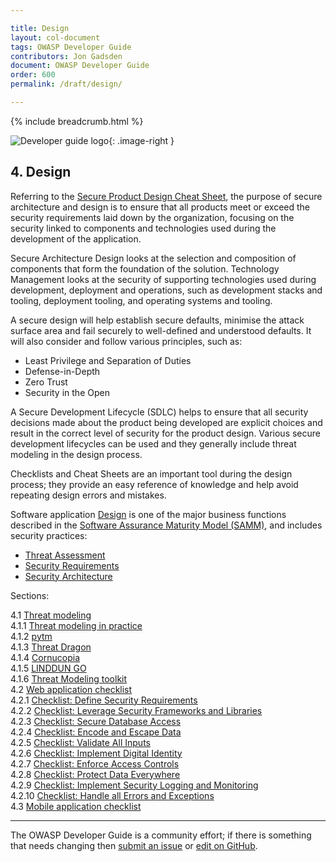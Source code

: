 ```yaml
---

title: Design
layout: col-document
tags: OWASP Developer Guide
contributors: Jon Gadsden
document: OWASP Developer Guide
order: 600
permalink: /draft/design/

---
```


{% include breadcrumb.html %}

<style type="text/css">
.image-right {
  height: 180px;
  display: block;
  margin-left: auto;
  margin-right: auto;
  float: right;
}
</style>

![Developer guide logo](../../assets/images/dg_logo.png "OWASP Developer Guide"){: .image-right }

## 4. Design

Referring to the [Secure Product Design Cheat Sheet][spdcs], the purpose of secure architecture and design is to ensure
that all products meet or exceed the security requirements laid down by the organization,
focusing on the security linked to components and technologies used during the development of the application.

Secure Architecture Design looks at the selection and composition of components that form the foundation of the solution.
Technology Management looks at the security of supporting technologies used during development, deployment and operations,
such as development stacks and tooling, deployment tooling, and operating systems and tooling.

A secure design will help establish secure defaults, minimise the attack surface area
and fail securely to well-defined and understood defaults.
It will also consider and follow various principles, such as:

* Least Privilege and Separation of Duties
* Defense-in-Depth
* Zero Trust
* Security in the Open

A Secure Development Lifecycle (SDLC) helps to ensure that all security decisions made about the product being developed
are explicit choices and result in the correct level of security for the product design.
Various secure development lifecycles can be used and they generally include threat modeling in the design process.

Checklists and Cheat Sheets are an important tool during the design process;
they provide an easy reference of knowledge and help avoid repeating design errors and mistakes.

Software application [Design][sammd] is one of the major business functions described in
the [Software Assurance Maturity Model (SAMM)][samm], and includes security practices:

* [Threat Assessment][sammdta]
* [Security Requirements][sammdsr]
* [Security Architecture][sammdsa]

Sections:

4.1 [Threat modeling](01-threat-modeling/toc.md)  
4.1.1 [Threat modeling in practice](01-threat-modeling/01-threat-modeling.md)  
4.1.2 [pytm](01-threat-modeling/02-pytm.md)  
4.1.3 [Threat Dragon](01-threat-modeling/03-threat-dragon.md)  
4.1.4 [Cornucopia](01-threat-modeling/04-cornucopia.md)  
4.1.5 [LINDDUN GO](01-threat-modeling/05-linddun-go.md)  
4.1.6 [Threat Modeling toolkit](01-threat-modeling/06-toolkit.md)  
4.2 [Web application checklist](02-web-app-checklist/toc.md)  
4.2.1 [Checklist: Define Security Requirements](02-web-app-checklist/01-define-security-requirements.md)  
4.2.2 [Checklist: Leverage Security Frameworks and Libraries](02-web-app-checklist/02-frameworks-libraries.md)  
4.2.3 [Checklist: Secure Database Access](02-web-app-checklist/03-secure-database-access.md)  
4.2.4 [Checklist: Encode and Escape Data](02-web-app-checklist/04-encode-escape-data.md)  
4.2.5 [Checklist: Validate All Inputs](02-web-app-checklist/05-validate-inputs.md)  
4.2.6 [Checklist: Implement Digital Identity](02-web-app-checklist/06-digital-identity.md)  
4.2.7 [Checklist: Enforce Access Controls](02-web-app-checklist/07-access-controls.md)  
4.2.8 [Checklist: Protect Data Everywhere](02-web-app-checklist/08-protect-data.md)  
4.2.9 [Checklist: Implement Security Logging and Monitoring](02-web-app-checklist/09-logging-monitoring.md)  
4.2.10 [Checklist: Handle all Errors and Exceptions](02-web-app-checklist/10-handle-errors-exceptions.md)  
4.3 [Mobile application checklist](03-mas-checklist.md)  

----

The OWASP Developer Guide is a community effort; if there is something that needs changing
then [submit an issue][issue0600] or [edit on GitHub][edit0600].

[edit0600]: https://github.com/OWASP/www-project-developer-guide/blob/main/draft/06-design/toc.md
[issue0600]: https://github.com/OWASP/www-project-developer-guide/issues/new?labels=enhancement&template=request.md&title=Update:%2006-design/00-toc
[samm]: https://owaspsamm.org/about/
[sammd]: https://owaspsamm.org/model/design/
[sammdsr]: https://owaspsamm.org/model/design/security-requirements/
[sammdsa]: https://owaspsamm.org/model/design/secure-architecture/
[sammdta]: https://owaspsamm.org/model/design/threat-assessment/
[spdcs]: https://cheatsheetseries.owasp.org/cheatsheets/Secure_Product_Design_Cheat_Sheet
